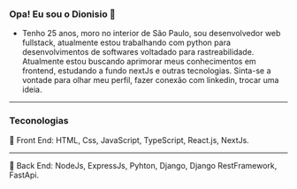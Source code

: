 ### Opa! Eu sou o Dionisio 👋

- Tenho 25 anos, moro no interior de São Paulo, sou desenvolvedor web fullstack, atualmente estou trabalhando com python para desenvolvimentos de softwares voltadado para rastreabilidade.
Atualmente estou buscando aprimorar meus conhecimentos em frontend, estudando a fundo nextJs e outras tecnologias. Sinta-se a vontade para olhar meu perfil, fazer conexão com linkedin, trocar uma ideia.
  

<hr />
<h3>Teconologias</h3>
🔭 Front End: HTML, Css, JavaScript, TypeScript, React.js, NextJs.
<hr />

🔭 Back End: NodeJs, ExpressJs, Pyhton, Django, Django RestFramework, FastApi.
